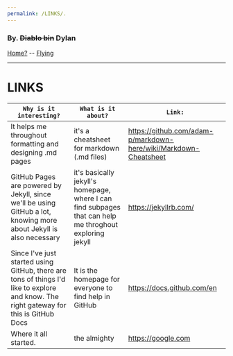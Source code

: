 ```yaml
---
permalink: /LINKS/.
---
```


### By. ~~Diablo bin~~ Dylan

[Home?](https://www.instagram.com/dylan.pribadi) -- [Flying](https://m.metaco.gg/pokemon-unite/panduan-pokemon-unite-build-ability-item-dragonite)

---
# LINKS

`Why is it interesting?`| `What is it about?` | `Link:`  
--- | --- | ---
It helps me throughout formatting and designing .md pages | it's a cheatsheet for markdown (.md files) | https://github.com/adam-p/markdown-here/wiki/Markdown-Cheatsheet
GitHub Pages are powered by Jekyll, since we'll be using GitHub a lot, knowing more about Jekyll is also necessary | it's basically jekyll's homepage, where I can find subpages that can help me throghout exploring jekyll | https://jekyllrb.com/ 
Since I've just started using GitHub, there are tons of things I'd like to explore and know. The right gateway for this is GitHub Docs | It is the homepage for everyone to find help in GitHub | https://docs.github.com/en
Where it all started. | the almighty | https://google.com
